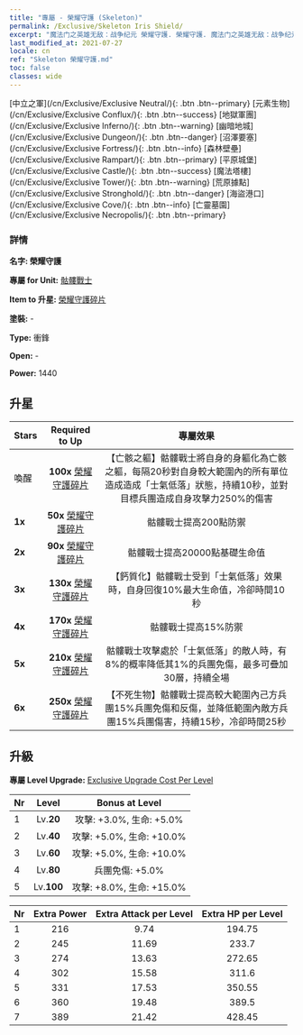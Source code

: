 ```yaml
---
title: "專屬 - 榮耀守護 (Skeleton)"
permalink: /Exclusive/Skeleton Iris Shield/
excerpt: "魔法门之英雄无敌：战争纪元 榮耀守護. 榮耀守護. 魔法门之英雄无敌：战争纪元 專屬 榮耀守護. 骷髏戰士 專屬."
last_modified_at: 2021-07-27
locale: cn
ref: "Skeleton 榮耀守護.md"
toc: false
classes: wide
---
```

 [中立之軍](/cn/Exclusive/Exclusive Neutral/){: .btn .btn--primary} [元素生物](/cn/Exclusive/Exclusive Conflux/){: .btn .btn--success} [地獄軍團](/cn/Exclusive/Exclusive Inferno/){: .btn .btn--warning} [幽暗地城](/cn/Exclusive/Exclusive Dungeon/){: .btn .btn--danger} [沼澤要塞](/cn/Exclusive/Exclusive Fortress/){: .btn .btn--info} [森林壁壘](/cn/Exclusive/Exclusive Rampart/){: .btn .btn--primary} [平原城堡](/cn/Exclusive/Exclusive Castle/){: .btn .btn--success} [魔法塔樓](/cn/Exclusive/Exclusive Tower/){: .btn .btn--warning} [荒原據點](/cn/Exclusive/Exclusive Stronghold/){: .btn .btn--danger} [海盜港口](/cn/Exclusive/Exclusive Cove/){: .btn .btn--info} [亡靈墓園](/cn/Exclusive/Exclusive Necropolis/){: .btn .btn--primary} 

### 詳情
 **名字: 榮耀守護** 

 **專屬 for Unit:** [骷髏戰士](/cn/units/Skeleton/) 

 **Item to 升星:** [榮耀守護碎片](/cn/Items/con_913/)

 **塗裝:** -

 **Type:** 衝鋒

 **Open:** -

 **Power:** 1440

## 升星

  |     Stars    |  Required to Up | 專屬效果 |
  |:-------------|:---------------:|:---------------:|
  |  喚醒  | **100x** [榮耀守護碎片](/cn/Items/con_913/) | 【亡骸之軀】骷髏戰士將自身的身軀化為亡骸之軀，每隔20秒對自身較大範圍內的所有單位造成造成「士氣低落」狀態，持續10秒，並對目標兵團造成自身攻擊力250%的傷害 |
  | **1x** <i class="fas fa-star"/> | **50x** [榮耀守護碎片](/cn/Items/con_913/) | 骷髏戰士提高200點防禦 |
  | **2x** <i class="fas fa-star"/> | **90x** [榮耀守護碎片](/cn/Items/con_913/) | 骷髏戰士提高20000點基礎生命值 |
  | **3x** <i class="fas fa-star"/> | **130x** [榮耀守護碎片](/cn/Items/con_913/) | 【鈣質化】骷髏戰士受到「士氣低落」效果時，自身回復10%最大生命值，冷卻時間10秒 |
  | **4x** <i class="fas fa-star"/> | **170x** [榮耀守護碎片](/cn/Items/con_913/) | 骷髏戰士提高15%防禦 |
  | **5x** <i class="fas fa-star"/> | **210x** [榮耀守護碎片](/cn/Items/con_913/) | 骷髏戰士攻擊處於「士氣低落」的敵人時，有8%的概率降低其1%的兵團免傷，最多可疊加30層，持續全場 |
  | **6x** <i class="fas fa-star"/> | **250x** [榮耀守護碎片](/cn/Items/con_913/) | 【不死生物】骷髏戰士提高較大範圍內己方兵團15%兵團免傷和反傷，並降低範圍內敵方兵團15%兵團傷害，持續15秒，冷卻時間25秒 |


## 升級
 **專屬 Level Upgrade:** [Exclusive Upgrade Cost Per Level](/Exclusive/ExclusiveUpgradeCostPerLevel/)

  |  Nr  |   Level  | Bonus at Level |
  |:-----|:--------:|:--------------:|
  | 1 | Lv.**20** | 攻擊: +3.0%, 生命: +5.0% |
  | 2 | Lv.**40** | 攻擊: +5.0%, 生命: +10.0% |
  | 3 | Lv.**60** | 攻擊: +5.0%, 生命: +10.0% |
  | 4 | Lv.**80** | 兵團免傷: +5.0% |
  | 5 | Lv.**100** | 攻擊: +8.0%, 生命: +15.0% |


  |  Nr  |  Extra Power | Extra Attack per Level | Extra HP per Level |
  |:-----|:--------:|:--------:|:--------:|
  | 1 | 216 | 9.74 | 194.75 |
  | 2 | 245 | 11.69 | 233.7 |
  | 3 | 274 | 13.63 | 272.65 |
  | 4 | 302 | 15.58 | 311.6 |
  | 5 | 331 | 17.53 | 350.55 |
  | 6 | 360 | 19.48 | 389.5 |
  | 7 | 389 | 21.42 | 428.45 |


